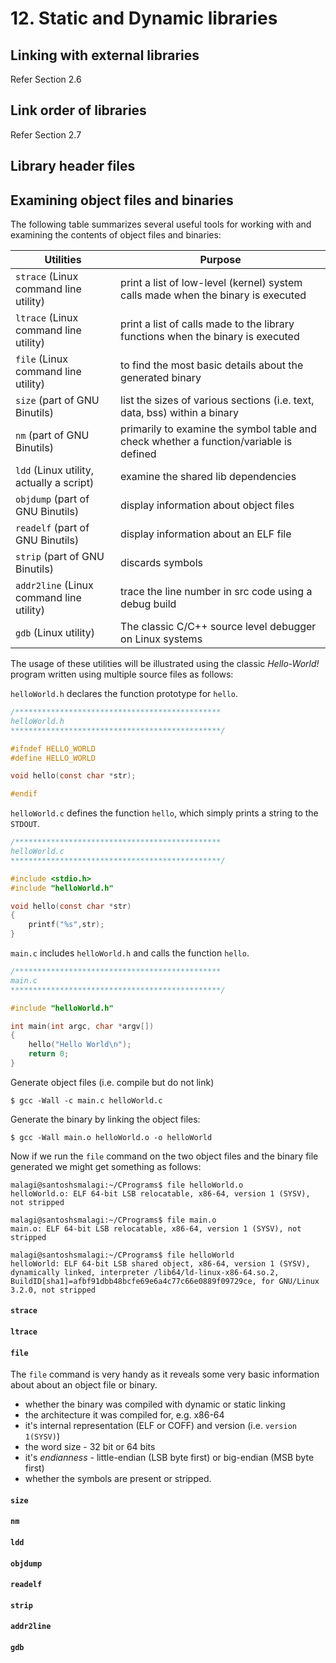 # 12. Static and Dynamic libraries

## Linking with external libraries

Refer Section 2.6

## Link order of libraries

Refer Section 2.7

## Library header files

## Examining object files and binaries

The following table summarizes several useful tools for working with and examining the contents of object files and binaries:

| Utilities                              | Purpose                                                                                |
|----------------------------------------|----------------------------------------------------------------------------------------|
| ``strace`` (Linux command line utility)    | print a list of low-level (kernel) system calls made when the  binary is executed      |
| ``ltrace`` (Linux command line utility)    | print a list of calls made to the library functions when the binary is executed        |
| ``file``  (Linux command line utility)     | to find the most basic details about the generated binary                              |
| ``size`` (part of GNU Binutils)            | list the sizes of various sections (i.e. text, data, bss) within a binary              |
| ``nm`` (part of GNU Binutils)              | primarily to examine the symbol table and check whether a function/variable is defined |
| ``ldd`` (Linux utility, actually a script) | examine the shared lib dependencies                                                    |
| ``objdump`` (part of GNU Binutils)         | display information about object files                                                 |
| ``readelf`` (part of GNU Binutils)         | display information about an ELF file                                                  |
| ``strip`` (part of GNU Binutils)           | discards symbols               |
| ``addr2line`` (Linux command line utility)   | trace the line number in src code using a debug build                                  |
| ``gdb`` (Linux utility)                                    | The classic C/C++ source level debugger on Linux systems                               |


The usage of these utilities will be illustrated using the classic *Hello-World!* program written using multiple source files as follows: 

```helloWorld.h``` declares the function prototype for ```hello```.

```C
/**********************************************
helloWorld.h
***********************************************/

#ifndef HELLO_WORLD
#define HELLO_WORLD

void hello(const char *str);

#endif
```

```helloWorld.c``` defines the function ```hello```, which simply prints a string to the ```STDOUT```.

```C
/**********************************************
helloWorld.c
***********************************************/

#include <stdio.h>
#include "helloWorld.h"

void hello(const char *str)
{
    printf("%s",str);
}

```

```main.c``` includes ```helloWorld.h``` and calls the function ```hello```.

```C
/**********************************************
main.c
***********************************************/

#include "helloWorld.h"

int main(int argc, char *argv[])
{
    hello("Hello World\n");
    return 0;
}
```

Generate object files (i.e. compile but do not link)

```$ gcc -Wall -c main.c helloWorld.c```

Generate the binary by linking the object files:

```$ gcc -Wall main.o helloWorld.o -o helloWorld```

Now if we run the ``file`` command on the two object files and the binary file generated we might get something as follows:

```Shell
malagi@santoshsmalagi:~/CPrograms$ file helloWorld.o
helloWorld.o: ELF 64-bit LSB relocatable, x86-64, version 1 (SYSV), not stripped

malagi@santoshsmalagi:~/CPrograms$ file main.o
main.o: ELF 64-bit LSB relocatable, x86-64, version 1 (SYSV), not stripped

malagi@santoshsmalagi:~/CPrograms$ file helloWorld
helloWorld: ELF 64-bit LSB shared object, x86-64, version 1 (SYSV), dynamically linked, interpreter /lib64/ld-linux-x86-64.so.2, BuildID[sha1]=afbf91dbb48bcfe69e6a4c77c66e0889f09729ce, for GNU/Linux 3.2.0, not stripped
```

#### ``strace``
#### ``ltrace``

#### ``file``
The ``file`` command is very handy as it reveals some very basic information about about an object file or binary.
* whether the binary was compiled with dynamic or static linking
* the architecture it was compiled for, e.g. x86-64
* it's internal representation (ELF or COFF) and version (i.e. ``version 1(SYSV)``)
* the word size - 32 bit or 64 bits
* it's *endianness* - little-endian (LSB byte first) or big-endian (MSB byte first)
* whether the symbols are present or stripped.






#### ``size``
#### ``nm``
#### ``ldd``
#### ``objdump``
#### ``readelf``
#### ``strip``
#### ``addr2line``
#### ``gdb``
